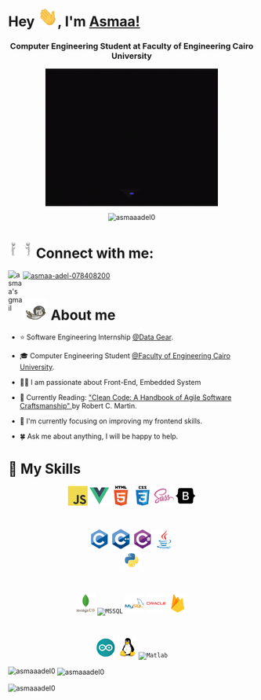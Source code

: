 # Hey <img src="https://github.com/AbdallahHemdan/AbdallahHemdan/blob/master/wave.gif" width="40px" height="40px">, I'm [Asmaa!](https://www.linkedin.com/in/asmaa-adel-078408200/) 
<h3 
align="center">Computer Engineering Student at Faculty of Engineering Cairo University</h3>
<p align="center">
<img
align="center" dir="auto"
alt="coding"
height="280"
width="70%" src="main.gif">
</p>

<p align="center"> <img src="https://komarev.com/ghpvc/?username=asmaaadel0&label=Profile%20views&color=0e75b6&style=flat" alt="asmaaadel0" /> </p>
<!-- 
<p align="center"> <a href="https://twitter.com/asmaaadel_0" target="blank"><img src="https://img.shields.io/twitter/follow/asmaaadel_0?logo=twitter&style=for-the-badge" alt="asmaaadel_0" /></a> 

</p> -->

# <img src="connection.jpg" width="50" draggable="false" > Connect with me:
<p align="left">
<!-- <a href="https://twitter.com/asmaaadel_0" target="blank"><img align="center" src="https://raw.githubusercontent.com/rahuldkjain/github-profile-readme-generator/master/src/images/icons/Social/twitter.svg" alt="asmaaadel_0" height="30" width="40" /></a> -->
<a href="https://linkedin.com/in/asmaa-adel-078408200" target="blank"><img align="center" src="https://raw.githubusercontent.com/rahuldkjain/github-profile-readme-generator/master/src/images/icons/Social/linked-in-alt.svg" alt="asmaa-adel-078408200" height="30" width="40" /></a>
<a href="asmaaaadel00@gmail.com">
  <img align="left" alt="asmaa's gmail" width="30px" src="https://user-images.githubusercontent.com/76125650/141382583-1354ab1c-10a7-4605-a255-412ee57d2ad7.png" draggable="false" />
</a>
<!-- <a href="https://instagram.com/asmaaadel_0" target="blank"><img align="center" src="https://raw.githubusercontent.com/rahuldkjain/github-profile-readme-generator/master/src/images/icons/Social/instagram.svg" alt="asmaaadel_0" height="30" width="40" /></a> -->
<!-- <a href="https://www.facebook.com/asmaaadel2233/" target="blank"><img align="center" src="https://user-images.githubusercontent.com/76125650/139602215-302fea84-764a-45f9-8ca2-d623ede28c3c.png" alt="asmaa's Facebook" height="30" width="30" /></a> -->
</p>


# <img src="aboutme.gif" width="50" draggable="false" > About me

- ⭐ Software Engineering Internship <a href="https://www.datagearbi.com/"> @Data Gear</a>.
- 🎓 Computer Engineering Student <a href="http://eng.cu.edu.eg/ar/">@Faculty of Engineering Cairo University</a>.
- 🏃‍♂️ I am passionate about Front-End, Embedded System
- 📖 Currently Reading: <a href="https://www.oreilly.com/library/view/clean-code-a/9780136083238/"> "Clean Code: A Handbook of Agile Software Craftsmanship" </a> by Robert C. Martin.

- 🚧 I'm currently focusing on improving my frontend skills.

- 🍀 Ask me about anything, I will be happy to help.



# 🧰 My Skills

<div align="center">

<code><img height="40" src="https://raw.githubusercontent.com/github/explore/80688e429a7d4ef2fca1e82350fe8e3517d3494d/topics/javascript/javascript.png"></code>
<code><img height="40" src="https://raw.githubusercontent.com/github/explore/80688e429a7d4ef2fca1e82350fe8e3517d3494d/topics/vue/vue.png"></code>
<code><img height="40" src="https://raw.githubusercontent.com/github/explore/80688e429a7d4ef2fca1e82350fe8e3517d3494d/topics/html/html.png"></code>
<code><img height="40" src="https://raw.githubusercontent.com/github/explore/80688e429a7d4ef2fca1e82350fe8e3517d3494d/topics/css/css.png"></code>
<code><img height="40" src="https://raw.githubusercontent.com/github/explore/80688e429a7d4ef2fca1e82350fe8e3517d3494d/topics/sass/sass.png"></code>
<code><img src="https://raw.githubusercontent.com/devicons/devicon/master/icons/bootstrap/bootstrap-plain.svg" alt="bootstrap" width="40" height="40" /></code>

  

<br />

<code><img src="https://raw.githubusercontent.com/devicons/devicon/master/icons/c/c-original.svg" alt="C" width="40" height="40" /></code>
<code><img src="https://raw.githubusercontent.com/devicons/devicon/master/icons/cplusplus/cplusplus-original.svg" alt="C++" width="40" height="40" /></code>
<code><img src="https://raw.githubusercontent.com/devicons/devicon/master/icons/csharp/csharp-original.svg" alt="C#" width="40" height="40" /></code>
<code><img src="https://raw.githubusercontent.com/devicons/devicon/master/icons/java/java-original.svg" alt="Java" width="40" height="40" /></code>  
<code><img src="https://raw.githubusercontent.com/github/explore/80688e429a7d4ef2fca1e82350fe8e3517d3494d/topics/python/python.png" alt="Pyhton" width="40" height="40" /></code>

<br />
  
<code><img src="https://raw.githubusercontent.com/devicons/devicon/master/icons/mongodb/mongodb-original-wordmark.svg" alt="MongoDB" width="40" height="40" /></code>
<code><img src="https://www.svgrepo.com/show/303229/microsoft-sql-server-logo.svg" alt="MSSQL" width="40" height="40" /></code>
<code><img src="https://raw.githubusercontent.com/devicons/devicon/master/icons/mysql/mysql-original-wordmark.svg" alt="MySQL" width="40" height="40" /></code>
<code><img src="https://raw.githubusercontent.com/devicons/devicon/master/icons/oracle/oracle-original.svg" alt="Oracle" width="40" height="40" /></code>
<code><img height="40" src="https://raw.githubusercontent.com/github/explore/80688e429a7d4ef2fca1e82350fe8e3517d3494d/topics/firebase/firebase.png"></code>

<br />
  
<code><img height="40" src="https://raw.githubusercontent.com/github/explore/80688e429a7d4ef2fca1e82350fe8e3517d3494d/topics/arduino/arduino.png"></code>
<code><img src="https://raw.githubusercontent.com/devicons/devicon/master/icons/linux/linux-original.svg" alt="Linux" width="40" height="40" /></code>
<code><img src="https://upload.wikimedia.org/wikipedia/commons/2/21/Matlab_Logo.png" alt="Matlab" width="40" height="40" /></code>



</div>



<p><img align="left" src="https://github-readme-stats.vercel.app/api/top-langs?username=asmaaadel0&show_icons=true&locale=en&layout=compact" alt="asmaaadel0" /></p>

<p>&nbsp;<img align="center" src="https://github-readme-stats.vercel.app/api?username=asmaaadel0&show_icons=true&locale=en" alt="asmaaadel0" /></p>

<p><img align="center" src="https://github-readme-streak-stats.herokuapp.com/?user=asmaaadel0&" alt="asmaaadel0" /></p>
